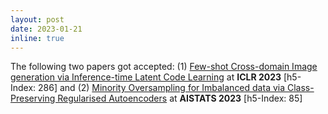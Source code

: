 ```yaml
---
layout: post
date: 2023-01-21
inline: true
---
```


The following two papers got accepted: (1) [Few-shot Cross-domain Image generation via Inference-time Latent Code Learning](https://openreview.net/forum?id=sCYXJr3QJM8) at **ICLR 2023** [h5-Index: 286] and (2) [Minority Oversampling for Imbalanced data via Class-Preserving Regularised Autoencoders](https://proceedings.mlr.press/v206/mondal23a.html) at **AISTATS 2023** [h5-Index: 85]
